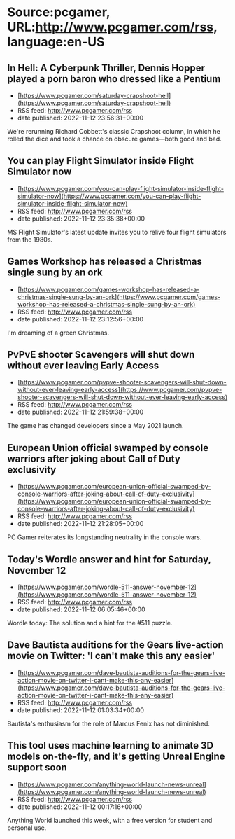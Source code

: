 # Source:pcgamer, URL:http://www.pcgamer.com/rss, language:en-US

## In Hell: A Cyberpunk Thriller, Dennis Hopper played a porn baron who dressed like a Pentium
 - [https://www.pcgamer.com/saturday-crapshoot-hell](https://www.pcgamer.com/saturday-crapshoot-hell)
 - RSS feed: http://www.pcgamer.com/rss
 - date published: 2022-11-12 23:56:31+00:00

We're rerunning Richard Cobbett's classic Crapshoot column, in which he rolled the dice and took a chance on obscure games—both good and bad.

## You can play Flight Simulator inside Flight Simulator now
 - [https://www.pcgamer.com/you-can-play-flight-simulator-inside-flight-simulator-now](https://www.pcgamer.com/you-can-play-flight-simulator-inside-flight-simulator-now)
 - RSS feed: http://www.pcgamer.com/rss
 - date published: 2022-11-12 23:35:38+00:00

MS Flight Simulator's latest update invites you to relive four flight simulators from the 1980s.

## Games Workshop has released a Christmas single sung by an ork
 - [https://www.pcgamer.com/games-workshop-has-released-a-christmas-single-sung-by-an-ork](https://www.pcgamer.com/games-workshop-has-released-a-christmas-single-sung-by-an-ork)
 - RSS feed: http://www.pcgamer.com/rss
 - date published: 2022-11-12 23:12:56+00:00

I'm dreaming of a green Christmas.

## PvPvE shooter Scavengers will shut down without ever leaving Early Access
 - [https://www.pcgamer.com/pvpve-shooter-scavengers-will-shut-down-without-ever-leaving-early-access](https://www.pcgamer.com/pvpve-shooter-scavengers-will-shut-down-without-ever-leaving-early-access)
 - RSS feed: http://www.pcgamer.com/rss
 - date published: 2022-11-12 21:59:38+00:00

The game has changed developers since a May 2021 launch.

## European Union official swamped by console warriors after joking about Call of Duty exclusivity
 - [https://www.pcgamer.com/european-union-official-swamped-by-console-warriors-after-joking-about-call-of-duty-exclusivity](https://www.pcgamer.com/european-union-official-swamped-by-console-warriors-after-joking-about-call-of-duty-exclusivity)
 - RSS feed: http://www.pcgamer.com/rss
 - date published: 2022-11-12 21:28:05+00:00

PC Gamer reiterates its longstanding neutrality in the console wars.

## Today's Wordle answer and hint for Saturday, November 12
 - [https://www.pcgamer.com/wordle-511-answer-november-12](https://www.pcgamer.com/wordle-511-answer-november-12)
 - RSS feed: http://www.pcgamer.com/rss
 - date published: 2022-11-12 06:05:46+00:00

Wordle today: The solution and a hint for the #511 puzzle.

## Dave Bautista auditions for the Gears live-action movie on Twitter: 'I can't make this any easier'
 - [https://www.pcgamer.com/dave-bautista-auditions-for-the-gears-live-action-movie-on-twitter-i-cant-make-this-any-easier](https://www.pcgamer.com/dave-bautista-auditions-for-the-gears-live-action-movie-on-twitter-i-cant-make-this-any-easier)
 - RSS feed: http://www.pcgamer.com/rss
 - date published: 2022-11-12 01:03:34+00:00

Bautista's enthusiasm for the role of Marcus Fenix has not diminished.

## This tool uses machine learning to animate 3D models on-the-fly, and it's getting Unreal Engine support soon
 - [https://www.pcgamer.com/anything-world-launch-news-unreal](https://www.pcgamer.com/anything-world-launch-news-unreal)
 - RSS feed: http://www.pcgamer.com/rss
 - date published: 2022-11-12 00:17:16+00:00

Anything World launched this week, with a free version for student and personal use.

